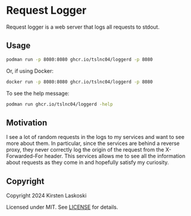 # Request Logger

Request logger is a web server that logs all requests to stdout.

## Usage

```bash
podman run -p 8080:8080 ghcr.io/tslnc04/loggerd -p 8080
```

Or, if using Docker:

```bash
docker run -p 8080:8080 ghcr.io/tslnc04/loggerd -p 8080
```

To see the help message:

```bash
podman run ghcr.io/tslnc04/loggerd -help
```

## Motivation

I see a lot of random requests in the logs to my services and want to see more about them. In particular, since the services are behind a reverse proxy, they never correctly log the origin of the request from the X-Forwarded-For header. This services allows me to see all the information about requests as they come in and hopefully satisfy my curiosity.

## Copyright

Copyright 2024 Kirsten Laskoski

Licensed under MIT. See [LICENSE](LICENSE) for details.
